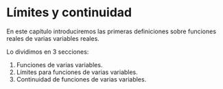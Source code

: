# Límites y continuidad #

En este capítulo introduciremos las primeras definiciones sobre funciones reales de varias variables reales. 

Lo dividimos en 3 secciones:

1. Funciones de varias variables.
2. Límites para funciones de varias variables.
3. Continuidad de funciones de varias variables.


